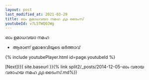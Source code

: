 ```yaml
---
layout: post
last_modified_at: 2021-03-29
title: ഓം ഉമാധവയാ നമഹ ൧൧ ടൈംസ്
youtubeId: v7L5TWQOJWg
---
```

 
 
 ഓം ഉമാധവയാ നമഹ 
 
 -  ആരാണ് ഉമാദേവിയുടെ ഭർത്താവ് 
 
  
 
  
 
 
 
 
 
 


{% include youtubePlayer.html id=page.youtubeId %}
 
[Next]({{ site.baseurl }}{% link  split2/_posts/2014-12-05-ഓം വരായ വരാഹയ നമഹ ൧൧ ടൈംസ്.md%})
 
